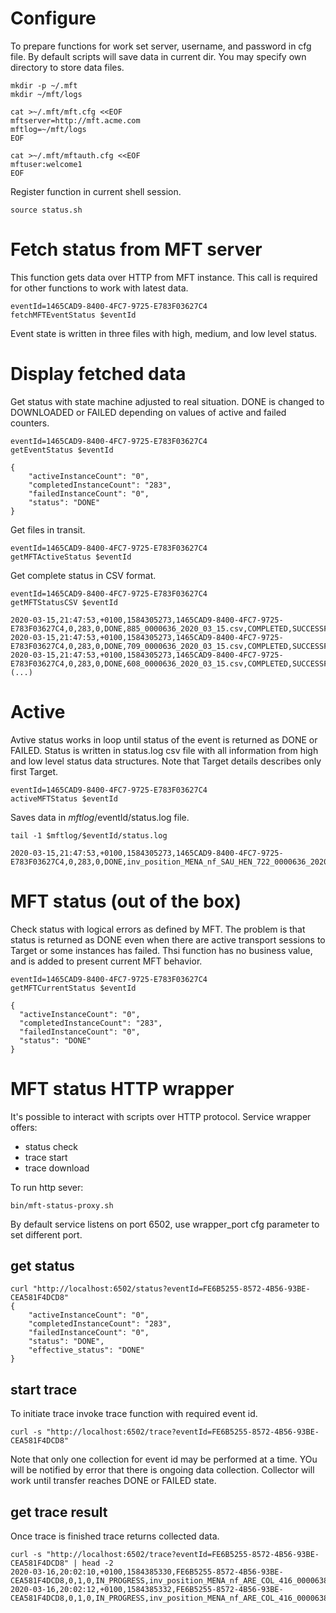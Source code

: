 
# Configure

To prepare functions for work set server, username, and password in cfg file. By default scripts will save data in current dir. You may specify own directory to store data files.

```
mkdir -p ~/.mft
mkdir ~/mft/logs

cat >~/.mft/mft.cfg <<EOF
mftserver=http://mft.acme.com
mftlog=~/mft/logs
EOF

cat >~/.mft/mftauth.cfg <<EOF
mftuser:welcome1
EOF
```

Register function in current shell session.

```
source status.sh
```


# Fetch status from MFT server

This function gets data over HTTP from MFT instance. This call is required for other functions to work with latest data.

```
eventId=1465CAD9-8400-4FC7-9725-E783F03627C4
fetchMFTEventStatus $eventId
```

Event state is written in three files with high, medium, and low level status.

# Display fetched data

Get status with state machine adjusted to real situation. DONE is changed to DOWNLOADED or FAILED depending on values of active and failed counters.


```
eventId=1465CAD9-8400-4FC7-9725-E783F03627C4
getEventStatus $eventId
```

```
{
    "activeInstanceCount": "0",
    "completedInstanceCount": "283",
    "failedInstanceCount": "0",
    "status": "DONE"
}
```

Get files in transit.

```
eventId=1465CAD9-8400-4FC7-9725-E783F03627C4
getMFTActiveStatus $eventId
```

Get complete status in CSV format.

```
eventId=1465CAD9-8400-4FC7-9725-E783F03627C4
getMFTStatusCSV $eventId
```

```
2020-03-15,21:47:53,+0100,1584305273,1465CAD9-8400-4FC7-9725-E783F03627C4,0,283,0,DONE,885_0000636_2020_03_15.csv,COMPLETED,SUCCESSFUL,89221,COMPLETED,SUCCESSFUL,89221
2020-03-15,21:47:53,+0100,1584305273,1465CAD9-8400-4FC7-9725-E783F03627C4,0,283,0,DONE,709_0000636_2020_03_15.csv,COMPLETED,SUCCESSFUL,18202204,COMPLETED,SUCCESSFUL,18202204
2020-03-15,21:47:53,+0100,1584305273,1465CAD9-8400-4FC7-9725-E783F03627C4,0,283,0,DONE,608_0000636_2020_03_15.csv,COMPLETED,SUCCESSFUL,43778934,COMPLETED,SUCCESSFUL,43778934
(...)
```

# Active 

Avtive status works in loop until status of the event is returned as DONE or FAILED. Status is written in status.log csv file with all information from high and low level status data structures. Note that Target details describes only first Target.

```
eventId=1465CAD9-8400-4FC7-9725-E783F03627C4
activeMFTStatus $eventId
```

Saves data in $mftlog/$eventId/status.log file.

```
tail -1 $mftlog/$eventId/status.log

2020-03-15,21:47:53,+0100,1584305273,1465CAD9-8400-4FC7-9725-E783F03627C4,0,283,0,DONE,inv_position_MENA_nf_SAU_HEN_722_0000636_2020_03_15.csv,COMPLETED,SUCCESSFUL,38228526,COMPLETED,SUCCESSFUL,38228526
```


# MFT status (out of the box)

Check status with logical errors as defined by MFT. The problem is that status is returned as DONE even when there are active transport sessions to Target or some instances has failed. Thsi function has no business value, and is added to present current MFT behavior.

```
eventId=1465CAD9-8400-4FC7-9725-E783F03627C4
getMFTCurrentStatus $eventId
```
```
{
  "activeInstanceCount": "0",
  "completedInstanceCount": "283",
  "failedInstanceCount": "0",
  "status": "DONE"
}
```

# MFT status HTTP wrapper

It's possible to interact with scripts over HTTP protocol. Service wrapper offers:

- status check
- trace start
- trace download

To run http sever:

```
bin/mft-status-proxy.sh
```

By default service listens on port 6502, use wrapper_port cfg parameter to set different port.


## get status

```
curl "http://localhost:6502/status?eventId=FE6B5255-8572-4B56-93BE-CEA581F4DCD8"
{
    "activeInstanceCount": "0",
    "completedInstanceCount": "283",
    "failedInstanceCount": "0",
    "status": "DONE",
    "effective_status": "DONE"
}
```

## start trace

To initiate trace invoke trace function with required event id.

```
curl -s "http://localhost:6502/trace?eventId=FE6B5255-8572-4B56-93BE-CEA581F4DCD8"
```

Note that only one collection for event id may be performed at a time. YOu will be notified by error that there is ongoing data collection. Collector will work until transfer reaches DONE or FAILED state.


## get trace result

Once trace is finished trace returns collected data.

```
curl -s "http://localhost:6502/trace?eventId=FE6B5255-8572-4B56-93BE-CEA581F4DCD8" | head -2
2020-03-16,20:02:10,+0100,1584385330,FE6B5255-8572-4B56-93BE-CEA581F4DCD8,0,1,0,IN_PROGRESS,inv_position_MENA_nf_ARE_COL_416_0000638_2020_03_16.csv,COMPLETED,SUCCESSFUL,32234,COMPLETED,SUCCESSFUL,32234
2020-03-16,20:02:12,+0100,1584385332,FE6B5255-8572-4B56-93BE-CEA581F4DCD8,0,1,0,IN_PROGRESS,inv_position_MENA_nf_ARE_COL_416_0000638_2020_03_16.csv,COMPLETED,SUCCESSFUL,32234,COMPLETED,SUCCESSFUL,32234
```





